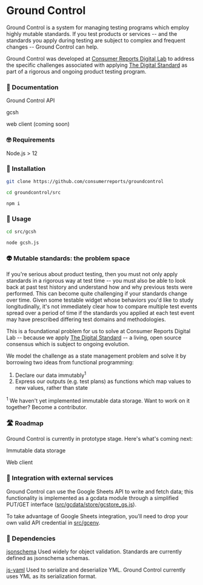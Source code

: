 # Ground Control

Ground Control is a system for managing testing programs which employ highly mutable standards. If you test products or services -- and the standards you apply during testing are subject to complex and frequent changes -- Ground Control can help.

Ground Control was developed at [Consumer Reports Digital Lab](https://digital-lab.consumerreports.org/) to address the specific challenges associated with applying [The Digital Standard](https://thedigitalstandard.org/) as part of a rigorous and ongoing product testing program.

### :notebook: Documentation

Ground Control API

gcsh

web client (coming soon)

### :nerd_face: Requirements

Node.js > 12

### :floppy_disk: Installation

```bash
git clone https://github.com/consumerreports/groundcontrol

cd groundcontrol/src

npm i
```

### :brain: Usage

```bash
cd src/gcsh

node gcsh.js
```

### :alien: Mutable standards: the problem space

If you're serious about product testing, then you must not only apply standards in a rigorous way at test time -- you must also be able to look back at past test history and understand how and why previous tests were performed. This can become quite challenging if your standards change over time. Given some testable widget whose behaviors you'd like to study longitudinally, it's not immediately clear how to compare multiple test events spread over a period of time if the standards you applied at each test event may have prescribed differing test domains and methodologies.

This is a foundational problem for us to solve at Consumer Reports Digital Lab -- because we apply [The Digital Standard](https://thedigitalstandard.org) -- a living, open source consensus which is subject to ongoing evolution.  

We model the challenge as a state management problem and solve it by borrowing two ideas from functional programming:

1. Declare our data immutably<sup>1</sup>
2. Express our outputs (e.g. test plans) as functions which map values to new values, rather than state

<sup>1</sup> We haven't yet implemented immutable data storage. Want to work on it together? Become a contributor.

### :motorway: Roadmap

Ground Control is currently in prototype stage. Here's what's coming next:

Immutable data storage

Web client

### :electric_plug: Integration with external services

Ground Control can use the Google Sheets API to write and fetch data; this functionality is implemented as a gcdata module through a simplified PUT/GET interface ([src/gcdata/store/gcstore_gs.js](https://github.com/noahlevenson/groundcontrol/blob/master/src/gcdata/store/gcstore_gs.js)). 

To take advantage of Google Sheets integration, you'll need to drop your own valid API credential in [src/gcenv](https://github.com/noahlevenson/groundcontrol/tree/master/src/gcenv).

### :pray: Dependencies

[jsonschema](https://www.npmjs.com/package/jsonschema)
Used widely for object validation. Standards are currently defined as jsonschema schemas.

[js-yaml](https://www.npmjs.com/package/js-yaml)
Used to serialize and deserialize YML. Ground Control currently uses YML as its serialization format.
